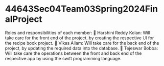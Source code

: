 # 44643Sec04Team03Spring2024FinalProject
Roles and responsibilities of each member:
	Harshini Reddy Kolan: Will take care for the front end of the project, by creating the respective UI for the recipe book project.
	Vikas Allam: Will take care for the back end of the project, by updating the required data into the database.
	Tejeswar Bobba: Will take care the operations between the front and back end of the respective app by using the swift programming language.

